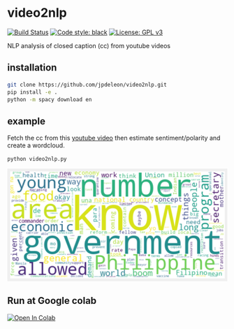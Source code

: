 # video2nlp
[![Build Status](https://travis-ci.com/jpdeleon/tql.svg?branch=master)](https://travis-ci.com/jpdeleon/tql)
[![Code style: black](https://img.shields.io/badge/code%20style-black-000000.svg)](https://github.com/ambv/black)
[![License: GPL v3](https://img.shields.io/badge/license-GPLv3-blue.svg)](https://www.gnu.org/licenses/gpl-3.0)

NLP analysis of closed caption (cc) from youtube videos

## installation
```bash
git clone https://github.com/jpdeleon/video2nlp.git
pip install -e .
python -m spacy download en
```
## example
Fetch the cc from this [youtube video](https://www.youtube.com/watch?v=LnC5kiqiKlw) then estimate sentiment/polarity and create a wordcloud.
```bash
python video2nlp.py
```
![img](./wordcloud.png)

## Run at Google colab
<a href="https://colab.research.google.com/github/jpdeleon/tql/blob/master/notebooks/examples-QL.ipynb" target="_parent"><img src="https://colab.research.google.com/assets/colab-badge.svg" alt="Open In Colab"/></a>
